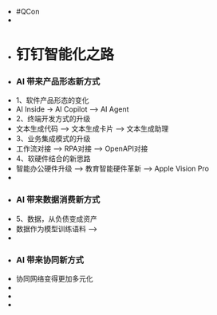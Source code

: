 - #QCon
-
- # 钉钉智能化之路
- ### AI 带来产品形态新方式
- 1、软件产品形态的变化
- AI Inside -> AI Copilot --> AI Agent
- 2、终端开发方式的升级
- 文本生成代码 --> 文本生成卡片  --> 文本生成助理
- 3、业务集成模式的升级
- 工作流对接 --> RPA对接 --> OpenAPI对接
- 4、软硬件结合的新思路
- 智能办公硬件升级 --> 教育智能硬件革新 --> Apple Vision Pro
-
- ### AI 带来数据消费新方式
- 5、数据，从负债变成资产
- 数据作为模型训练语料 -->
-
- ### AI 带来协同新方式
- 协同网络变得更加多元化
-
-
-